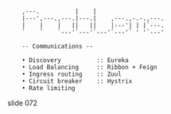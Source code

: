         
        ,---.          |    |
        |---',---.,---.|---.|    ,---.,-.-.,---.
        |    |    |   ||   ||    |---'| | |`---.
        `    `    `---'`---'`---'`---'` ' '`---'

        -- Communications --

        • Discovery          :: Eureka
        • Load Balancing     :: Ribbon + Feign
        • Ingress routing    :: Zuul
        • Circuit breaker    :: Hystrix
        • Rate limiting

















































































slide 072
